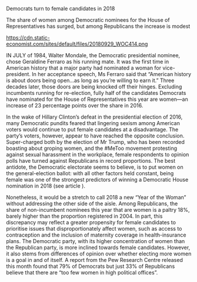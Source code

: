 Democrats turn to female candidates in 2018

The share of women among Democratic nominees for the House of Representatives has surged, but among Republicans the increase is modest

https://cdn.static-economist.com/sites/default/files/20180929_WOC414.png

IN JULY of 1984, Walter Mondale, the Democratic presidential nominee, chose Geraldine Ferraro as his running mate. It was the first time in American history that a major party had nominated a woman for vice-president. In her acceptance speech, Ms Ferraro said that “American history is about doors being open…as long as you’re willing to earn it.” Three decades later, those doors are being knocked off their hinges. Excluding incumbents running for re-election, fully half of the candidates Democrats have nominated for the House of Representatives this year are women—an increase of 23 percentage points over the share in 2016.

In the wake of Hillary Clinton’s defeat in the presidential election of 2016, many Democratic pundits feared that lingering sexism among American voters would continue to put female candidates at a disadvantage. The party’s voters, however, appear to have reached the opposite conclusion. Super-charged both by the election of Mr Trump, who has been recorded boasting about groping women, and the #MeToo movement protesting against sexual harassment in the workplace, female respondents to opinion polls have turned against Republicans in record proportions. The best antidote, the Democratic electorate seems to believe, is to put women on the general-election ballot: with all other factors held constant, being female was one of the strongest predictors of winning a Democratic House nomination in 2018 (see  article ).

Nonetheless, it would be a stretch to call 2018 a new “Year of the Woman” without addressing the other side of the aisle. Among Republicans, the share of non-incumbent nominees this year that are women is a paltry 18%, barely higher than the proportion registered in 2004. In part, this discrepancy may reflect a greater propensity for female candidates to prioritise issues that disproportionately affect women, such as access to contraception and the inclusion of maternity coverage in health-insurance plans. The Democratic party, with its higher concentration of women than the Republican party, is more inclined towards female candidates. However, it also stems from differences of opinion over whether electing more women is a goal in and of itself. A report from the Pew Research Centre released this month found that 79% of Democrats but just 33% of Republicans believe that there are “too few women in high political offices”.